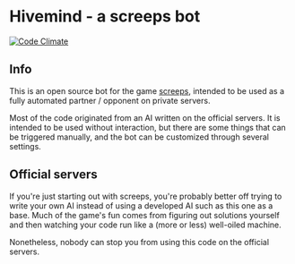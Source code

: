 # Hivemind - a screeps bot

[![Code Climate](https://codeclimate.com/github/Mirroar/hivemind/badges/gpa.svg)](https://codeclimate.com/github/Mirroar/hivemind)

## Info

This is an open source bot for the game [screeps](https://screeps.com), intended to be used as a fully automated partner / opponent on private servers.

Most of the code originated from an AI written on the official servers. It is intended to be used without interaction, but there are some things that can be triggered manually, and the bot can be customized through several settings.

## Official servers

If you're just starting out with screeps, you're probably better off trying to write your own AI instead of using a developed AI such as this one as a base. Much of the game's fun comes from figuring out solutions yourself and then watching your code run like a (more or less) well-oiled machine.

Nonetheless, nobody can stop you from using this code on the official servers.
